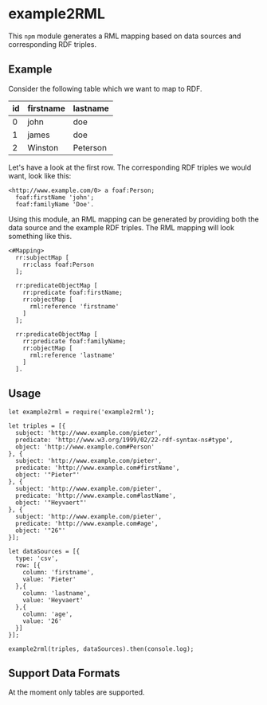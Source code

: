 # example2RML

This `npm` module generates a RML mapping based on data sources and corresponding RDF triples.

## Example

Consider the following table which we want to map to RDF.

| id | firstname | lastname |
|----|-----------|----------|
| 0  | john      | doe      |
| 1  | james     | doe      |
| 2  | Winston   | Peterson |

Let's have a look at the first row. The corresponding RDF triples we would want, look like this:

```$turtle
<http://www.example.com/0> a foaf:Person;
  foaf:firstName 'john';
  foaf:familyName 'Doe'.
```

Using this module, an RML mapping can be generated by providing both the data source and the example RDF triples.
The RML mapping will look something like this.

```$turtle
<#Mapping>
  rr:subjectMap [
    rr:class foaf:Person
  ];
  
  rr:predicateObjectMap [
    rr:predicate foaf:firstName;
    rr:objectMap [
      rml:reference 'firstname'
    ]
  ];
  
  rr:predicateObjectMap [
    rr:predicate foaf:familyName;
    rr:objectMap [
      rml:reference 'lastname'
    ]
  ].
```

## Usage

```$JavaScript
let example2rml = require('example2rml');

let triples = [{
  subject: 'http://www.example.com/pieter',
  predicate: 'http://www.w3.org/1999/02/22-rdf-syntax-ns#type',
  object: 'http://www.example.com#Person'
}, {
  subject: 'http://www.example.com/pieter',
  predicate: 'http://www.example.com#firstName',
  object: '"Pieter"'
}, {
  subject: 'http://www.example.com/pieter',
  predicate: 'http://www.example.com#lastName',
  object: '"Heyvaert"'
}, {
  subject: 'http://www.example.com/pieter',
  predicate: 'http://www.example.com#age',
  object: '"26"'
}];

let dataSources = [{
  type: 'csv',
  row: [{
    column: 'firstname',
    value: 'Pieter'
  },{
    column: 'lastname',
    value: 'Heyvaert'
  },{
    column: 'age',
    value: '26'
  }]
}];

example2rml(triples, dataSources).then(console.log);
```

## Support Data Formats
At the moment only tables are supported.
